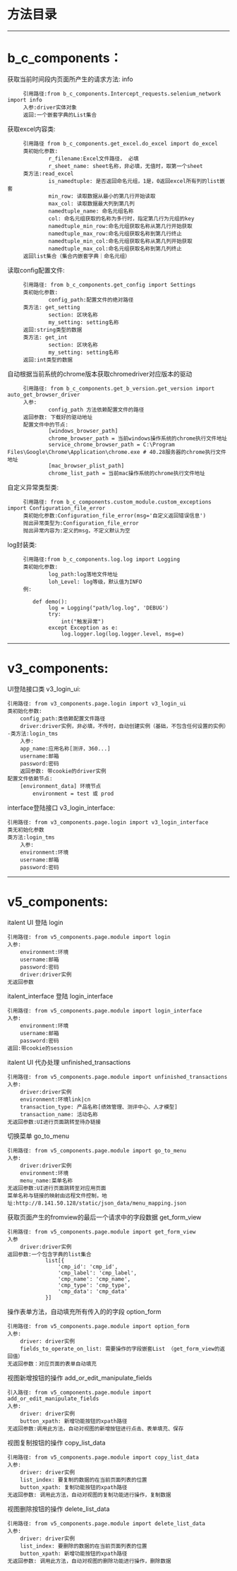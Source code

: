 方法目录
=
---

b_c_components：
=

 获取当前时间段内页面所产生的请求方法: info

         引用路径:from b_c_components.Intercept_requests.selenium_network import info
         入参:driver实体对象
         返回:一个嵌套字典的List集合
 获取excel内容类: 

         引用路径 from b_c_components.get_excel.do_excel import do_excel 
         类初始化参数: 
                 r_filename:Excel文件路径， 必填 
                 r_sheet_name: sheet名称，非必填，无值时，取第一个sheet 
         类方法:read_excel 
                 is_namedtuple: 是否返回命名元组，1是，0返回excel所有列的list嵌套 
                 min_row: 读取数据从最小的第几行开始读取 
                 max_col: 读取数据最大列到第几列 
                 namedtuple_name: 命名元组名称 
                 col: 命名元组获取的名称为多行时，指定第几行为元组的key 
                 namedtuple_min_row:命名元组获取名称从第几行开始获取 
                 namedtuple_max_row:命名元组获取名称到第几行终止 
                 namedtuple_min_col:命名元组获取名称从第几列开始获取 
                 namedtuple_max_col:命名元组获取名称到第几列终止 
         返回list集合（集合内嵌套字典｜命名元组） 
 读取config配置文件: 

         引用路径: from b_c_components.get_config import Settings 
         类初始化参数: 
                 config_path:配置文件的绝对路径 
         类方法: get_setting 
                 section: 区块名称 
                 my_setting: setting名称 
         返回:string类型的数据 
         类方法: get_int 
                 section: 区块名称 
                 my_setting: setting名称 
         返回:int类型的数据 
 自动根据当前系统的chrome版本获取chromedriver对应版本的驱动 

         引用路径: from b_c_components.get_b_version.get_version import auto_get_browser_driver 
         入参: 
                 config_path 方法依赖配置文件的路径 
         返回参数: 下载好的驱动地址 
         配置文件中的节点: 
                 [windows_browser_path] 
                 chrome_browser_path = 当前windows操作系统的chrome执行文件地址 
                 service_chrome_browser_path = C:\Program Files\Google\Chrome\Application\chrome.exe # 40.28服务器的chrome执行文件地址
                 [mac_browser_plist_path]
                 chrome_list_path = 当前mac操作系统的chrome执行文件地址
 自定义异常类型类:

         引用路径: from b_c_components.custom_module.custom_exceptions import Configuration_file_error
         类初始化参数:Configuration_file_error(msg='自定义返回错误信息')
         抛出异常类型为:Configuration_file_error
         抛出异常内容为:定义的msg，不定义默认为空
 log封装类:

         引用路径:from b_c_components.log.log import Logging
         类初始化参数:
                 log_path:log落地文件地址
                 loh_Level: log等级，默认值为INFO
         例:

            def demo():
                 log = Logging("path/log.log", 'DEBUG')
                 try:
                     int("触发异常")
                 except Exception as e:
                     log.logger.log(log.logger.level, msg=e)


---
v3_components:
=
UI登陆接口类 v3_login_ui:

    引用路径: from v3_components.page.login import v3_login_ui
    类初始化参数:
        config_path:类依赖配置文件路径
        driver:driver实例，非必填，不传时，自动创建实例（基础，不包含任何设置的实例）
    -类方法:login_tms
        入参:
        app_name:应用名称[测评，360...]
        username:邮箱
        password:密码
        返回参数: 带cookie的driver实例
    配置文件依赖节点:
        [environment_data] 环境节点
            environment = test 或 prod

interface登陆接口 v3_login_interface:

    引用路径: from v3_components.page.login import v3_login_interface
    类无初始化参数
    类方法:login_tms
        入参:
        environment:环境
        username:邮箱
        password:密码
---
v5_components:
=
italent UI 登陆 login

    引用路径: from v5_components.page.module import login
    入参:
        environment:环境
        username:邮箱
        password:密码
        driver:driver实例
    无返回参数
italent_interface 登陆 login_interface

    引用路径: from v5_components.page.module import login_interface
    入参:
        environment:环境
        username:邮箱
        password:密码
    返回:带cookie的session
italent UI 代办处理 unfinished_transactions

    引用路径: from v5_components.page.module import unfinished_transactions
    入参:
        driver:driver实例
        environment:环境link|cn
        transaction_type: 产品名称[绩效管理、测评中心、人才模型]
        transaction_name: 活动名称
    无返回参数:UI进行页面跳转至待办链接
切换菜单 go_to_menu

    引用路径: from v5_components.page.module import go_to_menu
    入参:
        driver:driver实例
        environment:环境
        menu_name:菜单名称
    无返回参数:UI进行页面跳转至对应用页面
    菜单名称与链接的映射由远程文件控制，地址:http://8.141.50.128/static/json_data/menu_mapping.json
获取页面产生的fromview的最后一个请求中的字段数据 get_form_view

    引用路径: from v5_components.page.module import get_form_view
    入参
        driver:driver实例
    返回参数:一个包含字典的list集合
                list[{
                    'cmp_id': 'cmp_id',
                    'cmp_label': 'cmp_label',
                    'cmp_name': 'cmp_name',
                    'cmp_type': 'cmp_type',
                    'cmp_data': 'cmp_data'
                }]
操作表单方法，自动填充所有传入的的字段 option_form

    引用路径: from v5_components.page.module import option_form
    入参:
        driver: driver实例
        fields_to_operate_on_list: 需要操作的字段嵌套List （get_form_view的返回值）
    无返回参数：对应页面的表单自动填充
视图新增按钮的操作 add_or_edit_manipulate_fields

    引入路径: from v5_components.page.module import add_or_edit_manipulate_fields
    入参:
        driver: driver实例
        button_xpath: 新增功能按钮的xpath路径
    无返回参数:调用此方法，自动对视图的新增按钮进行点击、表单填充、保存
视图复制按钮的操作 copy_list_data

    引用路径: from v5_components.page.module import copy_list_data
    入参:
        driver: driver实例
        list_index: 要复制的数据的在当前页面列表的位置
        button_xpath: 复制功能按钮的xpath路径
    无返回参数: 调用此方法，自动对视图的复制功能进行操作，复制数据
视图删除按钮的操作 delete_list_data

    引用路径: from v5_components.page.module import delete_list_data
    入参:
        driver: driver实例
        list_index: 要删除的数据的在当前页面列表的位置
        button_xpath: 新增功能按钮的xpath路径
    无返回参数: 调用此方法，自动对视图的删除功能进行操作，删除数据